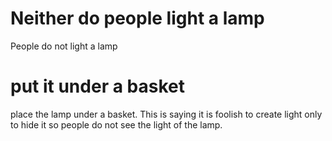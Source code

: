 
# Neither do people light a lamp
People do not light a lamp

# put it under a basket
place the lamp under a basket. This is saying it is foolish to create light only to hide it so people do not see the light of the lamp.